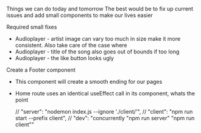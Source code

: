 Things we can do today and tomorrow
The best would be to fix up current issues and add small components to make our lives easier

Required small fixes
 - Audioplayer - artist image can vary too much in size make it more consistent. Also take care of the case where 
 - Audioplayer - title of the song also goes out of bounds if too long
 - Audioplayer - the like button looks ugly

Create a Footer component
- This component will create a smooth ending for our pages

- Home route uses an identical useEffect call in its component, whats the point

    // "server": "nodemon index.js --ignore './client/'",
    // "client": "npm run start --prefix client",
    // "dev": "concurrently \"npm run server\" \"npm run client\""